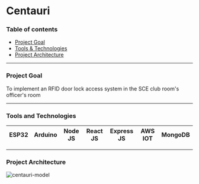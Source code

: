 # Centauri


### Table of contents
- [Project Goal](#project-goal)
- [Tools & Technologies](#tools-and-technologies)
- [Project Architecture](#project-architecture)

<hr/>

### Project Goal
To implement an RFID door lock access system in the SCE club room's officer's room

<hr/>

### Tools and Technologies

|  ESP32 |  Arduino |  Node JS |  React JS |  Express JS| AWS IOT | MongoDB |
|---|---|---|---|---|---|---|

<hr/>

### Project Architecture
![centauri-model](https://user-images.githubusercontent.com/75186517/156943979-f7d90395-dc03-4df7-9f45-d46dd02057a8.png)
